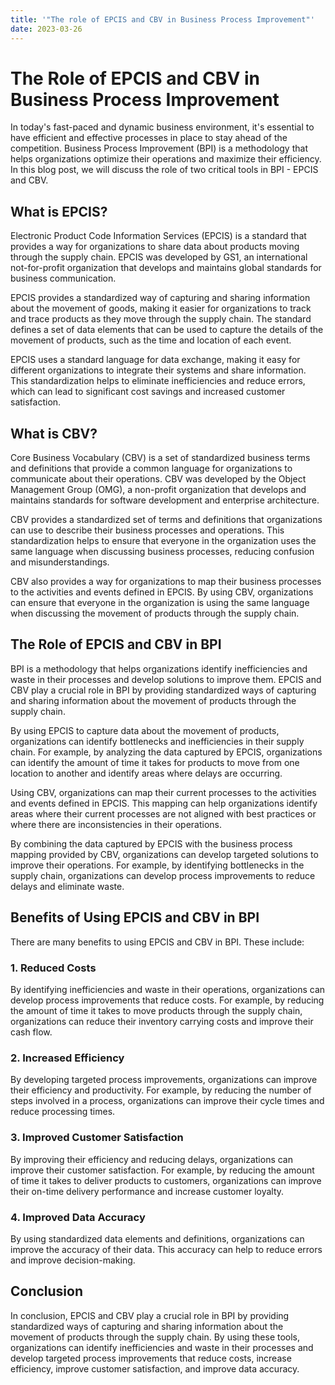 ```yaml
---
title: '"The role of EPCIS and CBV in Business Process Improvement"'
date: 2023-03-26
---
```


# The Role of EPCIS and CBV in Business Process Improvement

In today's fast-paced and dynamic business environment, it's essential to have efficient and effective processes in place to stay ahead of the competition. Business Process Improvement (BPI) is a methodology that helps organizations optimize their operations and maximize their efficiency. In this blog post, we will discuss the role of two critical tools in BPI - EPCIS and CBV.

## What is EPCIS?

Electronic Product Code Information Services (EPCIS) is a standard that provides a way for organizations to share data about products moving through the supply chain. EPCIS was developed by GS1, an international not-for-profit organization that develops and maintains global standards for business communication.

EPCIS provides a standardized way of capturing and sharing information about the movement of goods, making it easier for organizations to track and trace products as they move through the supply chain. The standard defines a set of data elements that can be used to capture the details of the movement of products, such as the time and location of each event.

EPCIS uses a standard language for data exchange, making it easy for different organizations to integrate their systems and share information. This standardization helps to eliminate inefficiencies and reduce errors, which can lead to significant cost savings and increased customer satisfaction.

## What is CBV?

Core Business Vocabulary (CBV) is a set of standardized business terms and definitions that provide a common language for organizations to communicate about their operations. CBV was developed by the Object Management Group (OMG), a non-profit organization that develops and maintains standards for software development and enterprise architecture.

CBV provides a standardized set of terms and definitions that organizations can use to describe their business processes and operations. This standardization helps to ensure that everyone in the organization uses the same language when discussing business processes, reducing confusion and misunderstandings.

CBV also provides a way for organizations to map their business processes to the activities and events defined in EPCIS. By using CBV, organizations can ensure that everyone in the organization is using the same language when discussing the movement of products through the supply chain.

## The Role of EPCIS and CBV in BPI

BPI is a methodology that helps organizations identify inefficiencies and waste in their processes and develop solutions to improve them. EPCIS and CBV play a crucial role in BPI by providing standardized ways of capturing and sharing information about the movement of products through the supply chain.

By using EPCIS to capture data about the movement of products, organizations can identify bottlenecks and inefficiencies in their supply chain. For example, by analyzing the data captured by EPCIS, organizations can identify the amount of time it takes for products to move from one location to another and identify areas where delays are occurring.

Using CBV, organizations can map their current processes to the activities and events defined in EPCIS. This mapping can help organizations identify areas where their current processes are not aligned with best practices or where there are inconsistencies in their operations.

By combining the data captured by EPCIS with the business process mapping provided by CBV, organizations can develop targeted solutions to improve their operations. For example, by identifying bottlenecks in the supply chain, organizations can develop process improvements to reduce delays and eliminate waste.

## Benefits of Using EPCIS and CBV in BPI

There are many benefits to using EPCIS and CBV in BPI. These include:

### 1. Reduced Costs

By identifying inefficiencies and waste in their operations, organizations can develop process improvements that reduce costs. For example, by reducing the amount of time it takes to move products through the supply chain, organizations can reduce their inventory carrying costs and improve their cash flow.

### 2. Increased Efficiency

By developing targeted process improvements, organizations can improve their efficiency and productivity. For example, by reducing the number of steps involved in a process, organizations can improve their cycle times and reduce processing times.

### 3. Improved Customer Satisfaction

By improving their efficiency and reducing delays, organizations can improve their customer satisfaction. For example, by reducing the amount of time it takes to deliver products to customers, organizations can improve their on-time delivery performance and increase customer loyalty.

### 4. Improved Data Accuracy

By using standardized data elements and definitions, organizations can improve the accuracy of their data. This accuracy can help to reduce errors and improve decision-making.

## Conclusion

In conclusion, EPCIS and CBV play a crucial role in BPI by providing standardized ways of capturing and sharing information about the movement of products through the supply chain. By using these tools, organizations can identify inefficiencies and waste in their processes and develop targeted process improvements that reduce costs, increase efficiency, improve customer satisfaction, and improve data accuracy.
